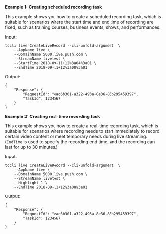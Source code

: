 **Example 1: Creating scheduled recording task**

This example shows you how to create a scheduled recording task, which is suitable for scenarios where the start time and end time of recording are fixed, such as training courses, business events, shows, and performances.

Input: 

```
tccli live CreateLiveRecord --cli-unfold-argument  \
    --AppName live \
    --DomainName 5000.live.push.com \
    --StreamName livetest \
    --StartTime 2018-09-11+12%3a04%3a01 \
    --EndTime 2018-09-11+12%3a08%3a01
```

Output: 
```
{
    "Response": {
        "RequestId": "eac6b301-a322-493a-8e36-83b295459397",
        "TaskId": 1234567
    }
}
```

**Example 2: Creating real-time recording task**

This example shows you how to create a real-time recording task, which is suitable for scenarios where recording needs to start immediately to record certain video content or meet temporary needs during live streaming. (`EndTime` is used to specify the recording end time, and the recording can last for up to 30 minutes.)

Input: 

```
tccli live CreateLiveRecord --cli-unfold-argument  \
    --AppName live \
    --DomainName 5000.live.push.com \
    --StreamName livetest \
    --Highlight 1 \
    --EndTime 2018-09-11+12%3a08%3a01
```

Output: 
```
{
    "Response": {
        "RequestId": "eac6b301-a322-493a-8e36-83b295459397",
        "TaskId": 1234567
    }
}
```

